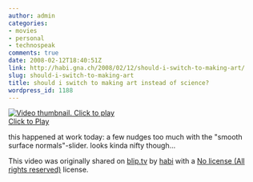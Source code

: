 ```yaml
---
author: admin
categories:
- movies
- personal
- technospeak
comments: true
date: 2008-02-12T18:40:51Z
link: http://habi.gna.ch/2008/02/12/should-i-switch-to-making-art/
slug: should-i-switch-to-making-art
title: should i switch to making art instead of science?
wordpress_id: 1188
---
```


[![Video thumbnail. Click to play](http://blip.tv/file/get/Habi-shouldISwitchToMakingArt733.avi.jpg)](http://blip.tv/file/get/Habi-shouldISwitchToMakingArt733.avi)					  
					[Click to Play](http://blip.tv/file/get/Habi-shouldISwitchToMakingArt733.avi)					

										

this happened at work today: a few nudges too much with the "smooth surface normals"-slider. looks kinda nifty though...

  


This video was originally shared on [blip.tv](http://blip.tv) by [habi](http://blip.tv/users/view/habi) with a [No license (All rights reserved)]() license.
